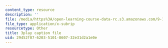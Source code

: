 ```yaml
---
content_type: resource
description: ''
file: /media/https%3A/open-learning-course-data-rc.s3.amazonaws.com/9-14-brain-structure-and-its-origins-spring-2014/29452f0762035101860732e31d2a1e0e_555116.vtt
file_type: application/x-subrip
resourcetype: Other
title: 3play caption file
uid: 29452f07-6203-5101-8607-32e31d2a1e0e
---
```

